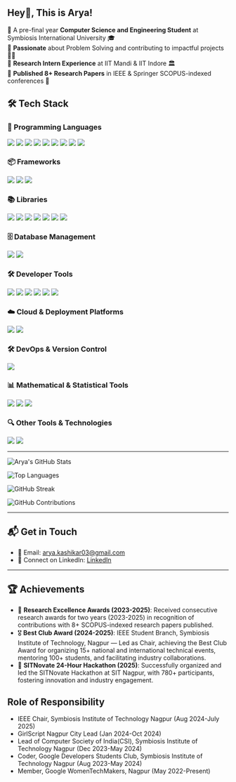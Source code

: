 ## Hey👋, This is Arya!
🔹 A pre-final year **Computer Science and Engineering Student** at Symbiosis International University 🎓  
🔹 **Passionate** about Problem Solving and contributing to impactful projects 🤖📸  
🔹 **Research Intern Experience** at IIT Mandi & IIT Indore 🏛️  
🔹 **Published 8+ Research Papers** in IEEE & Springer SCOPUS-indexed conferences 📜  

## 🛠️ Tech Stack  

### 🚀 Programming Languages  
<p>
  <img src="https://img.shields.io/badge/Java-ED8B00?style=for-the-badge&logo=java&logoColor=white" />
  <img src="https://img.shields.io/badge/Python-3776AB?style=for-the-badge&logo=python&logoColor=white" />
  <img src="https://img.shields.io/badge/C-00599C?style=for-the-badge&logo=c&logoColor=white" />
  <img src="https://img.shields.io/badge/C++-00599C?style=for-the-badge&logo=cplusplus&logoColor=white" />
  <img src="https://img.shields.io/badge/JavaScript-F7DF1E?style=for-the-badge&logo=javascript&logoColor=black" />
  <img src="https://img.shields.io/badge/JSON-000000?style=for-the-badge&logo=json&logoColor=white" />
  <img src="https://img.shields.io/badge/HTML5-E34F26?style=for-the-badge&logo=html5&logoColor=white" />
  <img src="https://img.shields.io/badge/CSS3-1572B6?style=for-the-badge&logo=css3&logoColor=white" />
  <img src="https://img.shields.io/badge/LaTeX-008080?style=for-the-badge&logo=latex&logoColor=white" />
</p>

### 📦 Frameworks  
<p>
  <img src="https://img.shields.io/badge/React-20232A?style=for-the-badge&logo=react&logoColor=61DAFB" />
  <img src="https://img.shields.io/badge/Node.js-43853D?style=for-the-badge&logo=node.js&logoColor=white" />
  <img src="https://img.shields.io/badge/FastAPI-009688?style=for-the-badge&logo=fastapi&logoColor=white" />
</p>

### 📚 Libraries  
<p>
  <img src="https://img.shields.io/badge/pandas-150458?style=for-the-badge&logo=pandas&logoColor=white" />
  <img src="https://img.shields.io/badge/NumPy-013243?style=for-the-badge&logo=numpy&logoColor=white" />
  <img src="https://img.shields.io/badge/Matplotlib-11557C?style=for-the-badge&logo=plotly&logoColor=white" />
  <img src="https://img.shields.io/badge/TensorFlow-FF6F00?style=for-the-badge&logo=tensorflow&logoColor=white" />
  <img src="https://img.shields.io/badge/PyTorch-EE4C2C?style=for-the-badge&logo=pytorch&logoColor=white" />
  <img src="https://img.shields.io/badge/scikit--learn-F7931E?style=for-the-badge&logo=scikitlearn&logoColor=white" />
  <img src="https://img.shields.io/badge/OpenCV-5C3EE8?style=for-the-badge&logo=opencv&logoColor=white" />
</p>

### 🗄️ Database Management  
<p>
  <img src="https://img.shields.io/badge/SQL-4479A1?style=for-the-badge&logo=mysql&logoColor=white" />
  <img src="https://img.shields.io/badge/MongoDB-47A248?style=for-the-badge&logo=mongodb&logoColor=white" />
</p>

### 🛠️ Developer Tools  
<p>
  <img src="https://img.shields.io/badge/Git-F05032?style=for-the-badge&logo=git&logoColor=white" />
  <img src="https://img.shields.io/badge/VS%20Code-007ACC?style=for-the-badge&logo=visualstudiocode&logoColor=white" />
  <img src="https://img.shields.io/badge/Visual%20Studio-5C2D91?style=for-the-badge&logo=visualstudio&logoColor=white" />
  <img src="https://img.shields.io/badge/PyCharm-000000?style=for-the-badge&logo=pycharm&logoColor=white" />
  <img src="https://img.shields.io/badge/IntelliJ%20IDEA-000000?style=for-the-badge&logo=intellijidea&logoColor=white" />
  <img src="https://img.shields.io/badge/Eclipse-2C2255?style=for-the-badge&logo=eclipse&logoColor=white" />
</p>

### ☁️ Cloud & Deployment Platforms  
<p>
  <img src="https://img.shields.io/badge/AWS-232F3E?style=for-the-badge&logo=amazonaws&logoColor=white" />
  <img src="https://img.shields.io/badge/Vercel-000000?style=for-the-badge&logo=vercel&logoColor=white" />
</p>

### 🛠️ DevOps & Version Control  
<p>
  <img src="https://img.shields.io/badge/GitHub-181717?style=for-the-badge&logo=github&logoColor=white" />
</p>

### 📊 Mathematical & Statistical Tools  
<p>
  <img src="https://img.shields.io/badge/SPSS-005C97?style=for-the-badge&logo=ibm&logoColor=white" />
  <img src="https://img.shields.io/badge/PowerBI-F2C811?style=for-the-badge&logo=powerbi&logoColor=black" />
  <img src="https://img.shields.io/badge/Tableau-E97627?style=for-the-badge&logo=tableau&logoColor=white" />
</p>

### 🔍 Other Tools & Technologies  
<p>
  <img src="https://img.shields.io/badge/ChatGPT-00A67E?style=for-the-badge&logo=openai&logoColor=white" />
  <img src="https://img.shields.io/badge/Canva-00C4CC?style=for-the-badge&logo=canva&logoColor=white" />
</p>


---
![Arya's GitHub Stats](https://github-readme-stats.vercel.app/api?username=aryaaa324&show_icons=true&theme=dark&count_private=true)

![Top Languages](https://github-readme-stats.vercel.app/api/top-langs/?username=aryaaa324&layout=compact&theme=dark)

![GitHub Streak](https://streak-stats.demolab.com/?user=aryaaa324&theme=dark)

![GitHub Contributions](https://metrics.lecoq.io/aryaaa324?template=classic&repositories_contributed=true)

---
## 📬 Get in Touch  
- 📧 Email: arya.kashikar03@gmail.com
- 💼 Connect on LinkedIn: [LinkedIn](https://www.linkedin.com/in/arya-kashikar-262b17285/)

---

## 🏆 Achievements  
- 🏅 **Research Excellence Awards (2023-2025)**: Received consecutive research awards for two years (2023-2025) in recognition of contributions with 8+ SCOPUS-indexed research papers published.  
- 🎖 **Best Club Award (2024-2025)**: IEEE Student Branch, Symbiosis Institute of Technology, Nagpur — Led as Chair, achieving the Best Club Award for organizing 15+ national and international technical events, mentoring 100+ students, and facilitating industry collaborations.  
- 🚀 **SITNovate 24-Hour Hackathon (2025)**: Successfully organized and led the SITNovate Hackathon at SIT Nagpur, with 780+ participants, fostering innovation and industry engagement.  

## Role of Responsibility
- IEEE Chair, Symbiosis Institute of Technology Nagpur (Aug 2024-July 2025)
- GirlScript Nagpur City Lead (Jan 2024-Oct 2024)
- Lead of Computer Society of India(CSI), Symbiosis Institute of Technology Nagpur (Dec 2023-May 2024)
- Coder, Google Developers Students Club, Symbiosis Institute of Technology Nagpur (Aug 2023-May 2024)
- Member, Google WomenTechMakers, Nagpur (May 2022-Present)
